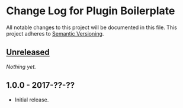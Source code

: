 # Change Log for Plugin Boilerplate

All notable changes to this project will be documented in this file.
This project adheres to [Semantic Versioning](http://semver.org/).

## [Unreleased]

_Nothing yet._

## 1.0.0 - 2017-??-??

* Initial release.

[Unreleased]: https://github.com/Mindmantra/plugin-boilerplate/1.0.0...HEAD

